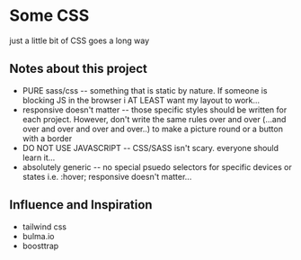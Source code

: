 # Some CSS
 just a little bit of CSS goes a long way

## Notes about this project
* PURE sass/css -- something that is static by nature. If someone is blocking JS in the browser i AT LEAST want my layout to work...
* responsive doesn't matter -- those specific styles should be written for each project. However, don't write the same rules over and over (...and over and over and over and over..) to make a picture round or a button with a border
* DO NOT USE JAVASCRIPT -- CSS/SASS isn't scary. everyone should learn it...
* absolutely generic  -- no special psuedo selectors for specific devices or states i.e. :hover; responsive doesn't matter...

## Influence and Inspiration
* tailwind css
* bulma.io
* boosttrap

